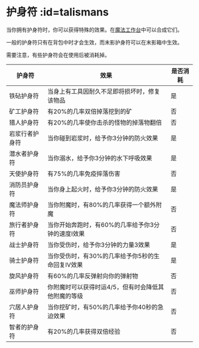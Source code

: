 # 护身符 :id=talismans

当你拥有护身符时，你可以获得特殊的效果。在[魔法工作台](/Magic-Workbench)中可以合成它们。

一般的护身符只有在背包中时才会生效，而末影护身符可以在末影箱中生效。

需要注意，有些护身符会在使用后被消耗掉。

| 护身符 | 效果 | 是否消耗 |
| -------- | ------ | ---------- |
| 铁砧护身符 | 当身上有工具因耐久不足即将损坏时，修复该物品 | 是 |
| 矿工护身符 | 有20%的几率双倍掉落挖到的矿 | 否 |
| 猎人护身符 | 有20%的几率使你击杀的怪物的掉落物翻倍 | 否 |
| 岩浆行者护身符 | 当你碰到岩浆时，给予你3分钟的防火效果 | 是 |
| 潜水者护身符 | 当你溺水，给予你3分钟的水下呼吸效果 | 是 |
| 天使护身符 | 有75%的几率免疫摔落伤害 | 否 |
| 消防员护身符 | 当你身上起火时，给予你3分钟的防火效果 | 是 |
| 魔法师护身符 | 当你附魔时，有80%的几率获得一个额外附魔 | 否 |
| 旅行者护身符 | 当你开始奔跑时，有60%的几率给予你3分钟的速度I效果 | 否 |
| 战士护身符 | 当你受伤时，给予你3分钟的力量3效果 | 是 |
| 骑士护身符 | 当你受伤时，有30%的几率给予你5秒的生命回复IV效果 | 是 |
| 旋风护身符 | 有60%的几率反弹射向你的弹射物 | 否 |
| 巫师护身符 | 你附魔时可以获得时运4/5，但有时会降低其他附魔的等级 | 否 |
| 穴居人护身符 | 当你挖矿时，有50%的几率给予你40秒的急迫效果 | 否 |
| 智者的护身符 | 有20%的几率获得双倍经验 | 否 |
